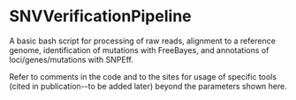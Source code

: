 # SNVVerificationPipeline
A basic bash script for processing of raw reads, alignment to a reference genome, identification of mutations with FreeBayes, and annotations of loci/genes/mutations with SNPEff.

Refer to comments in the code and to the sites for usage of specific tools (cited in publication--to be added later) beyond the parameters shown here.
